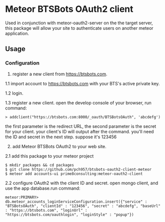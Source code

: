# Meteor BTSBots OAuth2 client
Used in conjunction with meteor-oauth2-server on the the target server, this
package will allow your site to authenticate users on another meteor application.

## Usage

### Configuration

1. register a new client from https://btsbots.com.

1.1 import account to https://btsbots.com with your BTS's active private key.

1.2 login.

1.3 register a new client. open the develop console of your browser, run command: 
```
> addclient("https://btsbots.com:8000/_oauth/BTSBotsOAuth", 'abcdefg')
```
the first parameter is the redirect URL, the second parameter is the secret for your client.
your client's ID will output after the command. you'll need the ID and secret in the next step. suppose it's 123456

2. add Meteor BTSBots OAuth2 to your web site.

2.1 add this package to your meteor project
```
$ mkdir packages && cd packages
$ git clone https://github.com/pch957/btsbots-oauth2-client-meteor
$ meteor add accounts-ui prime8consulting:meteor-oauth2-client
```

2.2 configure OAuth2 with the client ID and secret. open mongo client, and use the app database.run command:
```
meteor:PRIMARY> db.meteor_accounts_loginServiceConfiguration.insert({"service" : "BTSBotsOAuth", "clientId" : "123456", "secret" : "abcdefg", "baseUrl" : "https://btsbots.com", "loginUrl" : "https://btsbots.com/oauthlogin", "loginStyle" : "popup"})
```
